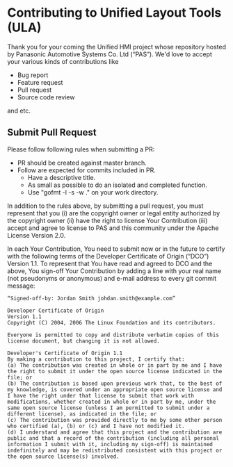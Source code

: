 # Contributing to Unified Layout Tools (ULA)

Thank you for your coming the Unified HMI project whose repository hosted by
Panasonic Automotive Systems Co. Ltd (“PAS”). We'd love to accept your various
kinds of contributions like

- Bug report
- Feature request
- Pull request
- Source code review

and etc.


## Submit Pull Request

Please follow following rules when submitting a PR:

- PR should be created against master branch.
- Follow are expected for commits included in PR.
  - Have a descriptive title.
  - As small as possible to do an isolated and completed function.
  - Use "gofmt -l -s -w ." on your work directory.

In addition to the rules above, by submitting a pull request, you must
represent that you (i) are the copyright owner or legal entity authorized by
the copyright owner (ii)  have the right to license Your Contribution (iii)
accept and agree to license to PAS and this community under the Apache License
Version 2.0.

In each Your Contribution, You need to submit now or in the future to certify
with the following terms of the Developer Certificate of Origin (“DCO”) Version 1.1.
To represent that You have read and agreed to DCO and the above, You
sign-off Your Contribution by adding a line with your real name (not pseudonyms
or anonymous) and e-mail address to every git commit message:

	“Signed-off-by: Jordan Smith johdan.smith@example.com”


```
Developer Certificate of Origin
Version 1.1
Copyright (C) 2004, 2006 The Linux Foundation and its contributors.

Everyone is permitted to copy and distribute verbatim copies of this license document, but changing it is not allowed.

Developer's Certificate of Origin 1.1
By making a contribution to this project, I certify that:
(a) The contribution was created in whole or in part by me and I have the right to submit it under the open source license indicated in the file; or
(b) The contribution is based upon previous work that, to the best of my knowledge, is covered under an appropriate open source license and I have the right under that license to submit that work with modifications, whether created in whole or in part by me, under the same open source license (unless I am permitted to submit under a different license), as indicated in the file; or
(c) The contribution was provided directly to me by some other person who certified (a), (b) or (c) and I have not modified it.
(d) I understand and agree that this project and the contribution are public and that a record of the contribution (including all personal information I submit with it, including my sign-off) is maintained indefinitely and may be redistributed consistent with this project or the open source license(s) involved.

```
